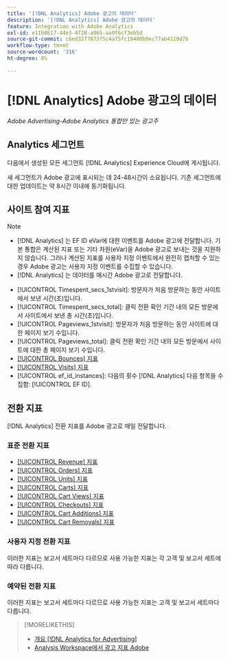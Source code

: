 ```yaml
---
title: '[!DNL Analytics] Adobe 광고의 데이터'
description: '[!DNL Analytics] Adobe 광고의 데이터'
feature: Integration with Adobe Analytics
exl-id: e11b0617-44e3-4f28-a065-aa9f6cf3eb5d
source-git-commit: c6ed3277873f5c4a75fc19480b0ec77ab4110d7b
workflow-type: tm+mt
source-wordcount: '316'
ht-degree: 0%

---
```


# [!DNL Analytics] Adobe 광고의 데이터

*Adobe Advertising-Adobe Analytics 통합만 있는 광고주*

## Analytics 세그먼트

다음에서 생성된 모든 세그먼트 [!DNL Analytics] Experience Cloud에 게시됩니다.

새 세그먼트가 Adobe 광고에 표시되는 데 24-48시간이 소요됩니다. 기존 세그먼트에 대한 업데이트는 약 8시간 이내에 동기화됩니다.

<!-- I added "metric" to some of the links below, even though it looks redundant, because of syntax limitations: If you use [!DNL] or [!UICONTROL] as the sole text of a link (such as [[!UICONTROL Revenue]], the tag is included in the link text (such as "[!UICONTROL Revenue]") when it's published. -->

## 사이트 참여 지표

>[!NOTE]
>
>* [!DNL Analytics] 는 EF ID eVar에 대한 이벤트를 Adobe 광고에 전달합니다.  기본 통합은 계산된 지표 또는 기타 차원(eVar)을 Adobe 광고로 보내는 것을 지원하지 않습니다. 그러나 계산된 지표를 사용자 지정 이벤트에서 완전히 캡처할 수 있는 경우 Adobe 광고는 사용자 지정 이벤트를 수집할 수 있습니다.
>* [!DNL Analytics] 는 데이터를 매시간 Adobe 광고로 전달합니다.


* [!UICONTROL Timespent_secs_1stvisit]: 방문자가 처음 방문하는 동안 사이트에서 보낸 시간(초)입니다.
* [!UICONTROL Timespent_secs_total]: 클릭 전환 확인 기간 내의 모든 방문에서 사이트에서 보낸 총 시간(초)입니다.
* [!UICONTROL Pageviews_1stvisit]: 방문자가 처음 방문하는 동안 사이트에 대한 페이지 보기 수입니다.
* [!UICONTROL Pageviews_total]: 클릭 전환 확인 기간 내의 모든 방문에서 사이트에 대한 총 페이지 보기 수입니다.
* [[!UICONTROL Bounces] 지표](https://experienceleague.adobe.com/docs/analytics/components/metrics/bounces.html)
* [[!UICONTROL Visits] 지표](https://experienceleague.adobe.com/docs/analytics/components/metrics/visits.html)
* [!UICONTROL ef_id_instances]: 다음의 횟수 [!DNL Analytics] 다음 항목을 수집함: [!UICONTROL EF ID].

## 전환 지표

[!DNL Analytics] 전환 지표를 Adobe 광고로 매일 전달합니다.

### 표준 전환 지표

* [[!UICONTROL Revenue] 지표](https://experienceleague.adobe.com/docs/analytics/components/metrics/revenue.html)
* [[!UICONTROL Orders] 지표](https://experienceleague.adobe.com/docs/analytics/components/metrics/orders.html)
* [[!UICONTROL Units] 지표](https://experienceleague.adobe.com/docs/analytics/components/metrics/units.html)
* [[!UICONTROL Carts] 지표](https://experienceleague.adobe.com/docs/analytics/components/metrics/carts.html)
* [[!UICONTROL Cart Views] 지표](https://experienceleague.adobe.com/docs/analytics/components/metrics/cart-views.html)
* [[!UICONTROL Checkouts] 지표](https://experienceleague.adobe.com/docs/analytics/components/metrics/checkouts.html)
* [[!UICONTROL Cart Additions] 지표](https://experienceleague.adobe.com/docs/analytics/components/metrics/cart-additions.html)
* [[!UICONTROL Cart Removals] 지표](https://experienceleague.adobe.com/docs/analytics/components/metrics/cart-removals.html)

### 사용자 지정 전환 지표

이러한 지표는 보고서 세트마다 다르므로 사용 가능한 지표는 각 고객 및 보고서 세트에 따라 다릅니다.

### 예약된 전환 지표

이러한 지표는 보고서 세트마다 다르므로 사용 가능한 지표는 고객 및 보고서 세트마다 다릅니다.

>[!MORELIKETHIS]
>
>* [개요 [!DNL Analytics for Advertising]](overview.md)
>* [Analysis Workspace에서 광고 지표 Adobe](/help/integrations/analytics/advertising-metrics-in-analytics.md)

